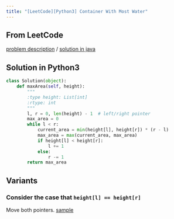 ```yaml
---
title: "[LeetCode][Python3] Container With Most Water"
---
```


## From LeetCode
[problem description](https://leetcode.com/problems/container-with-most-water/description/)
/
[solution in java](https://leetcode.com/problems/container-with-most-water/solution/#approach-2-two-pointer-approach)


## Solution in Python3
```python
class Solution(object):
    def maxArea(self, height):
        """
        :type height: List[int]
        :rtype: int
        """
        l, r = 0, len(height) - 1  # left/right pointer 
        max_area = 0
        while l < r:
            current_area = min(height[l], height[r]) * (r - l)
            max_area = max(current_area, max_area)
            if height[l] < height[r]:
                l += 1
            else:
                r -= 1
        return max_area
```

## Variants

### Consider the case that `height[l] == height[r]`
Move both pointers. [sample](http://bangbingsyb.blogspot.com/2014/11/leetcode-container-with-most-water.html)
